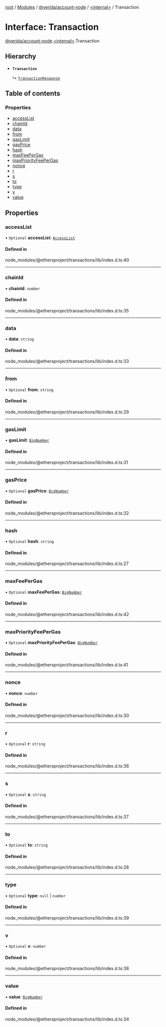 [root](../README.md) / [Modules](../modules.md) / [@verida/account-node](../modules/verida_account_node.md) / [<internal\>](../modules/verida_account_node._internal_.md) / Transaction

# Interface: Transaction

[@verida/account-node](../modules/verida_account_node.md).[<internal\>](../modules/verida_account_node._internal_.md).Transaction

## Hierarchy

- **`Transaction`**

  ↳ [`TransactionResponse`](verida_account_node._internal_.TransactionResponse.md)

## Table of contents

### Properties

- [accessList](verida_account_node._internal_.Transaction.md#accesslist)
- [chainId](verida_account_node._internal_.Transaction.md#chainid)
- [data](verida_account_node._internal_.Transaction.md#data)
- [from](verida_account_node._internal_.Transaction.md#from)
- [gasLimit](verida_account_node._internal_.Transaction.md#gaslimit)
- [gasPrice](verida_account_node._internal_.Transaction.md#gasprice)
- [hash](verida_account_node._internal_.Transaction.md#hash)
- [maxFeePerGas](verida_account_node._internal_.Transaction.md#maxfeepergas)
- [maxPriorityFeePerGas](verida_account_node._internal_.Transaction.md#maxpriorityfeepergas)
- [nonce](verida_account_node._internal_.Transaction.md#nonce)
- [r](verida_account_node._internal_.Transaction.md#r)
- [s](verida_account_node._internal_.Transaction.md#s)
- [to](verida_account_node._internal_.Transaction.md#to)
- [type](verida_account_node._internal_.Transaction.md#type)
- [v](verida_account_node._internal_.Transaction.md#v)
- [value](verida_account_node._internal_.Transaction.md#value)

## Properties

### accessList

• `Optional` **accessList**: [`AccessList`](../modules/verida_account_node._internal_.md#accesslist)

#### Defined in

node_modules/@ethersproject/transactions/lib/index.d.ts:40

___

### chainId

• **chainId**: `number`

#### Defined in

node_modules/@ethersproject/transactions/lib/index.d.ts:35

___

### data

• **data**: `string`

#### Defined in

node_modules/@ethersproject/transactions/lib/index.d.ts:33

___

### from

• `Optional` **from**: `string`

#### Defined in

node_modules/@ethersproject/transactions/lib/index.d.ts:29

___

### gasLimit

• **gasLimit**: [`BigNumber`](../classes/verida_account_node._internal_.BigNumber.md)

#### Defined in

node_modules/@ethersproject/transactions/lib/index.d.ts:31

___

### gasPrice

• `Optional` **gasPrice**: [`BigNumber`](../classes/verida_account_node._internal_.BigNumber.md)

#### Defined in

node_modules/@ethersproject/transactions/lib/index.d.ts:32

___

### hash

• `Optional` **hash**: `string`

#### Defined in

node_modules/@ethersproject/transactions/lib/index.d.ts:27

___

### maxFeePerGas

• `Optional` **maxFeePerGas**: [`BigNumber`](../classes/verida_account_node._internal_.BigNumber.md)

#### Defined in

node_modules/@ethersproject/transactions/lib/index.d.ts:42

___

### maxPriorityFeePerGas

• `Optional` **maxPriorityFeePerGas**: [`BigNumber`](../classes/verida_account_node._internal_.BigNumber.md)

#### Defined in

node_modules/@ethersproject/transactions/lib/index.d.ts:41

___

### nonce

• **nonce**: `number`

#### Defined in

node_modules/@ethersproject/transactions/lib/index.d.ts:30

___

### r

• `Optional` **r**: `string`

#### Defined in

node_modules/@ethersproject/transactions/lib/index.d.ts:36

___

### s

• `Optional` **s**: `string`

#### Defined in

node_modules/@ethersproject/transactions/lib/index.d.ts:37

___

### to

• `Optional` **to**: `string`

#### Defined in

node_modules/@ethersproject/transactions/lib/index.d.ts:28

___

### type

• `Optional` **type**: ``null`` \| `number`

#### Defined in

node_modules/@ethersproject/transactions/lib/index.d.ts:39

___

### v

• `Optional` **v**: `number`

#### Defined in

node_modules/@ethersproject/transactions/lib/index.d.ts:38

___

### value

• **value**: [`BigNumber`](../classes/verida_account_node._internal_.BigNumber.md)

#### Defined in

node_modules/@ethersproject/transactions/lib/index.d.ts:34
